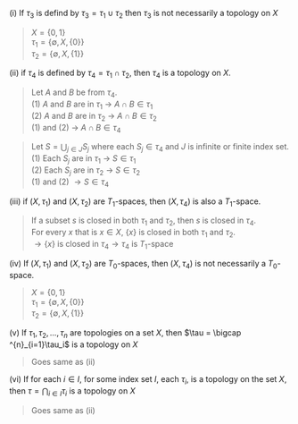 (i) If $`\tau_3`$ is defind by $`\tau_3 = \tau_1 \cup \tau_2`$ then $`\tau_3`$ is not necessarily a topology on $`X`$

> $`X = \{0, 1\}`$  
> $`\tau_1 = \{\emptyset, X, \{0\}\}`$  
> $`\tau_2 = \{\emptyset, X, \{1\}\}`$  

(ii) if $`\tau_4`$ is defined by $`\tau_4 = \tau_1 \cap \tau_2`$, then $`\tau_4`$ is a topology on $`X`$.

> Let $`A`$ and $`B`$ be from $`\tau_4`$.  
> (1) $`A`$ and $`B`$ are in $`\tau_1`$ $`\rightarrow`$ $`A \cap B \in \tau_1`$  
> (2) $`A`$ and $`B`$ are in $`\tau_2`$ $`\rightarrow`$ $`A \cap B \in \tau_2`$  
> (1) and (2) $`\rightarrow`$ $`A \cap B \in \tau_4`$

> Let $`S = \bigcup _{j\in J} S_j `$ where each $`S_j \in \tau_4`$ and $`J`$ is infinite or finite index set.  
> (1) Each $`S_j`$ are in $`\tau_1`$ $`\rightarrow`$ $`S \in \tau_1`$  
> (2) Each $`S_j`$ are in $`\tau_2`$ $`\rightarrow`$ $`S \in \tau_2`$  
> (1) and (2) $`\rightarrow S \in \tau_4`$

(iii) if $`(X, \tau_1)`$ and $`(X, \tau_2)`$ are $`T_1`$-spaces, then $`(X, \tau_4)`$ is also a $`T_1`$-space.

> If a subset $`s`$ is closed in both $`\tau_1`$ and $`\tau_2`$, then $`s`$ is closed in $`\tau_4`$.  
> For every $`x`$ that is $`x \in X`$, $`\{x\}`$ is closed in both $`\tau_1`$ and $`\tau_2`$.  
> $`\rightarrow \{x\}`$ is closed in $`\tau_4 \rightarrow \tau_4`$ is $`T_1`$-space 

(iv) If $`(X, \tau_1)`$ and $`(X,\tau_2)`$ are $`T_0`$-spaces, then $`(X,\tau_4)`$ is not necessarily a $`T_0`$-space.

> $`X = \{0, 1\}`$  
> $`\tau_1 = \{\emptyset, X, \{0\}\}`$  
> $`\tau_2 = \{\emptyset, X, \{1\}\}`$  

(v) If $`\tau_1, \tau_2, ... , \tau_n`$ are topologies on a set $`X`$, then $`\tau = \bigcap ^{n}_{i=1}\tau_i`$ is a topology on $`X`$

> Goes same as (ii)

(vi) If for each $`i \in I`$, for some index set $`I`$, each $`\tau_i`$, is a topology on the set $`X`$, then $`\tau = \bigcap _{i \in I} \tau_i`$ is a topology on $`X`$

> Goes same as (ii)